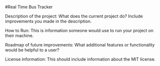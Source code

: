 #Real Time Bus Tracker

Description of the project: What does the current project do?  Include improvements you made in the description. 

How to Run: This is information someone would use to run your project on their machine.

Roadmap of future improvements: What additional features or functionality would be helpful to a user? 

License information: This should include information about the MIT license. 